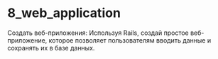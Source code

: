 # 8_web_application
Создать веб-приложения: Используя  Rails, создай простое веб-приложение, которое позволяет пользователям вводить данные и сохранять их в базе данных.
